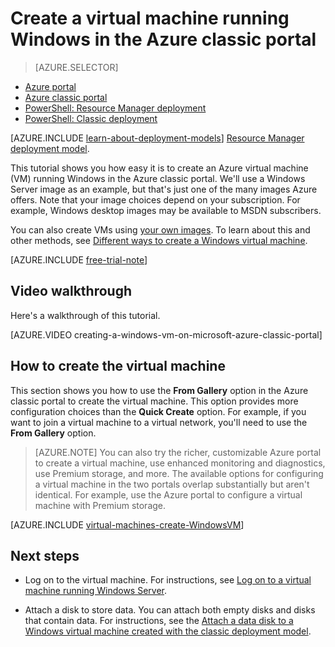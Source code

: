 <properties
	pageTitle="Create a VM running Windows in the classic portal | Microsoft Azure"
	description="Create a Windows virtual machine in the Azure classic portal."
	services="virtual-machines-windows"
	documentationCenter=""
	authors="cynthn"
	manager="timlt"
	editor=""
	tags="azure-service-management"/>

<tags
	ms.service="virtual-machines-windows"
	ms.workload="infrastructure-services"
	ms.tgt_pltfrm="vm-windows"
	ms.devlang="na"
	ms.topic="article"
	ms.date="01/06/2016"
	ms.author="cynthn"/>

# Create a virtual machine running Windows in the Azure classic portal

> [AZURE.SELECTOR]
- [Azure portal](virtual-machines-windows-hero-tutorial.md)
- [Azure classic portal](virtual-machines-windows-classic-tutorial.md)
- [PowerShell: Resource Manager deployment](virtual-machines-windows-ps-manage.md)
- [PowerShell: Classic deployment](virtual-machines-windows-classic-create-powershell.md)

<!-- HHTML comment in to break between the selector and the note in the include below-->

[AZURE.INCLUDE [learn-about-deployment-models](../../includes/learn-about-deployment-models-classic-include.md)] [Resource Manager deployment model](virtual-machines-windows-hero-tutorial.md).

This tutorial shows you how easy it is to create an Azure virtual machine (VM) running Windows in the Azure classic portal. We'll use a Windows Server image as an example, but that's just one of the many images Azure offers. Note that your image choices depend on your subscription. For example, Windows desktop images may be available to MSDN subscribers.


You can also create VMs using [your own images](virtual-machines-windows-classic-createupload-vhd.md). To learn about this and other methods, see [Different ways to create a Windows virtual machine](virtual-machines-windows-creation-choices.md).

[AZURE.INCLUDE [free-trial-note](../../includes/free-trial-note.md)]

## Video walkthrough

Here's a walkthrough of this tutorial.

[AZURE.VIDEO creating-a-windows-vm-on-microsoft-azure-classic-portal]

## <a id="createvirtualmachine"> </a>How to create the virtual machine

This section shows you how to use the **From Gallery** option in the Azure classic portal to create the virtual machine. This option provides more configuration choices than the **Quick Create** option. For example, if you want to join a virtual machine to a virtual network, you'll need to use the **From Gallery** option.

> [AZURE.NOTE] You can also try the richer, customizable Azure portal to create a virtual machine, use enhanced monitoring and diagnostics, use Premium storage, and more. The available options for configuring a virtual machine in the two portals overlap substantially but aren't identical. For example, use the Azure portal to configure a virtual machine with Premium storage.

[AZURE.INCLUDE [virtual-machines-create-WindowsVM](../../includes/virtual-machines-create-windowsvm.md)]

## Next steps

- Log on to the virtual machine. For instructions, see [Log on to a virtual machine running Windows Server](virtual-machines-windows-classic-connect-logon.md).

- Attach a disk to store data. You can attach both empty disks and disks that contain data. For instructions, see the [Attach a data disk to a Windows virtual machine created with the classic deployment model](virtual-machines-windows-classic-attach-disk.md).
